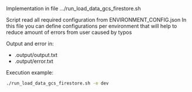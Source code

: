 Implementation in file .../run_load_data_gcs_firestore.sh

Script read all required configuration from ENVIRONMENT_CONFIG.json
In this file you can define configurations per environment that 
will help to reduce amount of errors from user caused by typos

Output and error in:
* .output/output.txt
* .output/error.txt

Execution example:
```bash
./run_load_data_gcs_firestore.sh -e dev
```
